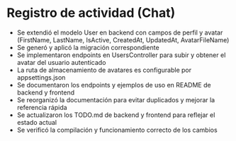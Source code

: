 # Registro de actividad (Chat)

- Se extendió el modelo User en backend con campos de perfil y avatar (FirstName, LastName, IsActive, CreatedAt, UpdatedAt, AvatarFileName)
- Se generó y aplicó la migración correspondiente
- Se implementaron endpoints en UsersController para subir y obtener el avatar del usuario autenticado
- La ruta de almacenamiento de avatares es configurable por appsettings.json
- Se documentaron los endpoints y ejemplos de uso en README de backend y frontend
- Se reorganizó la documentación para evitar duplicados y mejorar la referencia rápida
- Se actualizaron los TODO.md de backend y frontend para reflejar el estado actual
- Se verificó la compilación y funcionamiento correcto de los cambios

